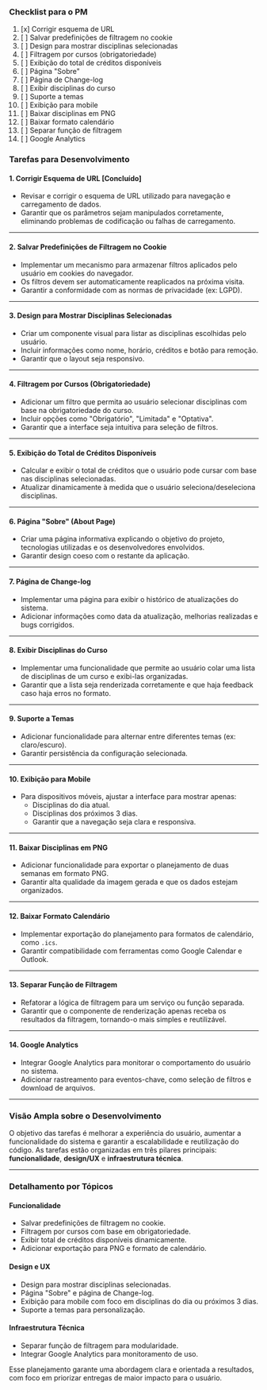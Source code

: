### **Checklist para o PM**

1. [x] Corrigir esquema de URL
2. [ ] Salvar predefinições de filtragem no cookie
3. [ ] Design para mostrar disciplinas selecionadas
4. [ ] Filtragem por cursos (obrigatoriedade)
5. [ ] Exibição do total de créditos disponíveis
6. [ ] Página "Sobre"
7. [ ] Página de Change-log
8. [ ] Exibir disciplinas do curso
9. [ ] Suporte a temas
10. [ ] Exibição para mobile
11. [ ] Baixar disciplinas em PNG
12. [ ] Baixar formato calendário
13. [ ] Separar função de filtragem
14. [ ] Google Analytics

### **Tarefas para Desenvolvimento**

#### 1. **Corrigir Esquema de URL** [Concluído]

- Revisar e corrigir o esquema de URL utilizado para navegação e carregamento de dados.
- Garantir que os parâmetros sejam manipulados corretamente, eliminando problemas de codificação ou falhas de carregamento.

---

#### 2. **Salvar Predefinições de Filtragem no Cookie**

- Implementar um mecanismo para armazenar filtros aplicados pelo usuário em cookies do navegador.
- Os filtros devem ser automaticamente reaplicados na próxima visita.
- Garantir a conformidade com as normas de privacidade (ex: LGPD).

---

#### 3. **Design para Mostrar Disciplinas Selecionadas**

- Criar um componente visual para listar as disciplinas escolhidas pelo usuário.
- Incluir informações como nome, horário, créditos e botão para remoção.
- Garantir que o layout seja responsivo.

---

#### 4. **Filtragem por Cursos (Obrigatoriedade)**

- Adicionar um filtro que permita ao usuário selecionar disciplinas com base na obrigatoriedade do curso.
- Incluir opções como "Obrigatório", "Limitada" e "Optativa".
- Garantir que a interface seja intuitiva para seleção de filtros.

---

#### 5. **Exibição do Total de Créditos Disponíveis**

- Calcular e exibir o total de créditos que o usuário pode cursar com base nas disciplinas selecionadas.
- Atualizar dinamicamente à medida que o usuário seleciona/deseleciona disciplinas.

---

#### 6. **Página "Sobre" (About Page)**

- Criar uma página informativa explicando o objetivo do projeto, tecnologias utilizadas e os desenvolvedores envolvidos.
- Garantir design coeso com o restante da aplicação.

---

#### 7. **Página de Change-log**

- Implementar uma página para exibir o histórico de atualizações do sistema.
- Adicionar informações como data da atualização, melhorias realizadas e bugs corrigidos.

---

#### 8. **Exibir Disciplinas do Curso**

- Implementar uma funcionalidade que permite ao usuário colar uma lista de disciplinas de um curso e exibi-las organizadas.
- Garantir que a lista seja renderizada corretamente e que haja feedback caso haja erros no formato.

---

#### 9. **Suporte a Temas**

- Adicionar funcionalidade para alternar entre diferentes temas (ex: claro/escuro).
- Garantir persistência da configuração selecionada.

---

#### 10. **Exibição para Mobile**

- Para dispositivos móveis, ajustar a interface para mostrar apenas:
  - Disciplinas do dia atual.
  - Disciplinas dos próximos 3 dias.
  - Garantir que a navegação seja clara e responsiva.

---

#### 11. **Baixar Disciplinas em PNG**

- Adicionar funcionalidade para exportar o planejamento de duas semanas em formato PNG.
- Garantir alta qualidade da imagem gerada e que os dados estejam organizados.

---

#### 12. **Baixar Formato Calendário**

- Implementar exportação do planejamento para formatos de calendário, como `.ics`.
- Garantir compatibilidade com ferramentas como Google Calendar e Outlook.

---

#### 13. **Separar Função de Filtragem**

- Refatorar a lógica de filtragem para um serviço ou função separada.
- Garantir que o componente de renderização apenas receba os resultados da filtragem, tornando-o mais simples e reutilizável.

---

#### 14. **Google Analytics**

- Integrar Google Analytics para monitorar o comportamento do usuário no sistema.
- Adicionar rastreamento para eventos-chave, como seleção de filtros e download de arquivos.

---

### **Visão Ampla sobre o Desenvolvimento**

O objetivo das tarefas é melhorar a experiência do usuário, aumentar a funcionalidade do sistema e garantir a escalabilidade e reutilização do código. As tarefas estão organizadas em três pilares principais: **funcionalidade**, **design/UX** e **infraestrutura técnica**.

---

### **Detalhamento por Tópicos**

#### **Funcionalidade**

- Salvar predefinições de filtragem no cookie.
- Filtragem por cursos com base em obrigatoriedade.
- Exibir total de créditos disponíveis dinamicamente.
- Adicionar exportação para PNG e formato de calendário.

#### **Design e UX**

- Design para mostrar disciplinas selecionadas.
- Página "Sobre" e página de Change-log.
- Exibição para mobile com foco em disciplinas do dia ou próximos 3 dias.
- Suporte a temas para personalização.

#### **Infraestrutura Técnica**

- Separar função de filtragem para modularidade.
- Integrar Google Analytics para monitoramento de uso.

Esse planejamento garante uma abordagem clara e orientada a resultados, com foco em priorizar entregas de maior impacto para o usuário.
